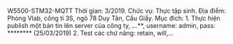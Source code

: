 ﻿W5500-STM32-MQTT
Thời gian: 3/2019.
Chức vụ: Thực tập sinh.
Địa điểm: Phòng Vlab, công ti 3S, ngõ 78 Duy Tân, Cầu Giấy.
Mục đích: 1. Thực hiện publish một bản tin lên server của công ty, ***.***.*.***, username: admin, pass: ******** (25/03/2019)
          2. Test các chứ năng: retain, will,...
